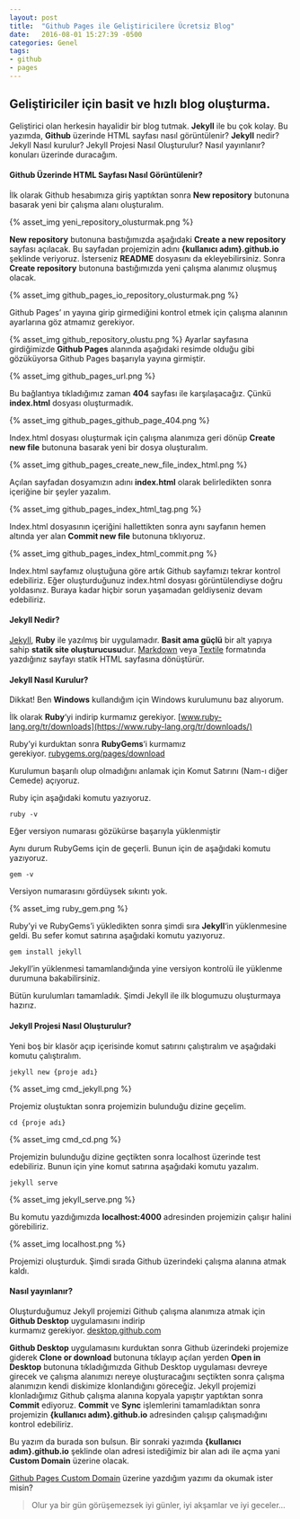 ```yaml
---
layout: post
title:  "Github Pages ile Geliştiricilere Ücretsiz Blog"
date:   2016-08-01 15:27:39 -0500
categories: Genel
tags:
- github
- pages
---
```

Geliştiriciler için basit ve hızlı blog oluşturma.
--------------------------------------------------

Geliştirici olan herkesin hayalidir bir blog tutmak. **Jekyll** ile bu çok kolay. Bu yazımda, **Github** üzerinde HTML sayfası nasıl görüntülenir? **Jekyll** nedir? Jekyll Nasıl kurulur? Jekyll Projesi Nasıl Oluşturulur? Nasıl yayınlanır? konuları üzerinde duracağım.
<!--more-->
#### Github Üzerinde HTML Sayfası Nasıl Görüntülenir?

İlk olarak Github hesabımıza giriş yaptıktan sonra **New repository** butonuna basarak yeni bir çalışma alanı oluşturalım.

{% asset_img yeni_repository_olusturmak.png %} 

**New repository** butonuna bastığımızda aşağıdaki **Create a new repository** sayfası açılacak. Bu sayfadan projemizin adını **{kullanıcı adım}.github.io** şeklinde veriyoruz. İsterseniz **README** dosyasını da ekleyebilirsiniz. Sonra **Create repository** butonuna bastığımızda yeni çalışma alanımız oluşmuş olacak.

{% asset_img github_pages_io_repository_olusturmak.png %} 

Github Pages’ ın yayına girip girmediğini kontrol etmek için çalışma alanının ayarlarına göz atmamız gerekiyor.

{% asset_img github_repository_olustu.png %} Ayarlar sayfasına girdiğimizde **Github Pages** alanında aşağıdaki resimde olduğu gibi gözüküyorsa Github Pages başarıyla yayına girmiştir.

{% asset_img github_pages_url.png %} 

Bu bağlantıya tıkladığımız zaman **404** sayfası ile karşılaşacağız. Çünkü **index.html** dosyası oluşturmadık.

{% asset_img github_pages_github_page_404.png %} 

Index.html dosyası oluşturmak için çalışma alanımıza geri dönüp **Create new file** butonuna basarak yeni bir dosya oluşturalım.

{% asset_img github_pages_create_new_file_index_html.png %} 

Açılan sayfadan dosyamızın adını **index.html** olarak belirledikten sonra içeriğine bir şeyler yazalım.

{% asset_img github_pages_index_html_tag.png %} 

Index.html dosyasının içeriğini hallettikten sonra aynı sayfanın hemen altında yer alan **Commit new file** butonuna tıklıyoruz.

{% asset_img github_pages_index_html_commit.png %} 

Index.html sayfamız oluştuğuna göre artık Github sayfamızı tekrar kontrol edebiliriz. Eğer oluşturduğunuz index.html dosyası görüntülendiyse doğru yoldasınız. Buraya kadar hiçbir sorun yaşamadan geldiyseniz devam edebiliriz.

#### Jekyll Nedir?

[Jekyll](https://jekyllrb.com), **Ruby** ile yazılmış bir uygulamadır. **Basit ama güçlü** bir alt yapıya sahip **statik site oluşturucusu**dur. [Markdown](https://daringfireball.net/projects/markdown/) veya [Textile](http://redcloth.org/textile) formatında yazdığınız sayfayı statik HTML sayfasına dönüştürür.

#### Jekyll Nasıl Kurulur?

Dikkat! Ben **Windows** kullandığım için Windows kurulumunu baz alıyorum.

İlk olarak **Ruby**‘yi indirip kurmamız gerekiyor. [www.ruby-lang.org/tr/downloads](https://www.ruby-lang.org/tr/downloads/)

Ruby’yi kurduktan sonra **RubyGems**‘i kurmamız gerekiyor. [rubygems.org/pages/download](https://rubygems.org/pages/download)

Kurulumun başarılı olup olmadığını anlamak için Komut Satırını (Nam-ı diğer Cemede) açıyoruz.

Ruby için aşağıdaki komutu yazıyoruz.
```
ruby -v
```
Eğer versiyon numarası gözükürse başarıyla yüklenmiştir

Aynı durum RubyGems için de geçerli. Bunun için de aşağıdaki komutu yazıyoruz.
```
gem -v
```
Versiyon numarasını gördüysek sıkıntı yok.

{% asset_img ruby_gem.png %} 

Ruby’yi ve RubyGems’i yükledikten sonra şimdi sıra **Jekyll**‘in yüklenmesine geldi. Bu sefer komut satırına aşağıdaki komutu yazıyoruz.
```
gem install jekyll
```
Jekyll’in yüklenmesi tamamlandığında yine versiyon kontrolü ile yüklenme durumuna bakabilirsiniz.

Bütün kurulumları tamamladık. Şimdi Jekyll ile ilk blogumuzu oluşturmaya hazırız.

#### Jekyll Projesi Nasıl Oluşturulur?

Yeni boş bir klasör açıp içerisinde komut satırını çalıştıralım ve aşağıdaki komutu çalıştıralım.
```
jekyll new {proje adı}
```
{% asset_img cmd_jekyll.png %} 

Projemiz oluştuktan sonra projemizin bulunduğu dizine geçelim.
```
cd {proje adı}
```
{% asset_img cmd_cd.png %} 

Projemizin bulunduğu dizine geçtikten sonra localhost üzerinde test edebiliriz. Bunun için yine komut satırına aşağıdaki komutu yazalım.
```
jekyll serve
```
{% asset_img jekyll_serve.png %} 

Bu komutu yazdığımızda **localhost:4000** adresinden projemizin çalışır halini görebiliriz.

{% asset_img localhost.png %} 

Projemizi oluşturduk. Şimdi sırada Github üzerindeki çalışma alanına atmak kaldı.

#### Nasıl yayınlanır?

Oluşturduğumuz Jekyll projemizi Github çalışma alanımıza atmak için **Github Desktop** uygulamasını indirip kurmamız gerekiyor. [desktop.github.com](https://desktop.github.com/)

**Github Desktop** uygulamasını kurduktan sonra Github üzerindeki projemize giderek **Clone or download** butonuna tıklayıp açılan yerden **Open in Desktop** butonuna tıkladığımızda Github Desktop uygulaması devreye girecek ve çalışma alanımızı nereye oluşturacağını seçtikten sonra çalışma alanımızın kendi diskimize klonlandığını göreceğiz. Jekyll projemizi klonladığımız Github çalışma alanına kopyala yapıştır yaptıktan sonra **Commit** ediyoruz. **Commit** ve **Sync** işlemlerini tamamladıktan sonra projemizin **{kullanıcı adım}.github.io** adresinden çalışıp çalışmadığını kontrol edebiliriz.

Bu yazım da burada son bulsun. Bir sonraki yazımda **{kullanıcı adım}.github.io** şeklinde olan adresi istediğimiz bir alan adı ile açma yani **Custom Domain** üzerine olacak.

[Github Pages Custom Domain](/github-pages-custom-domain/) üzerine yazdığım yazımı da okumak ister misin?

> Olur ya bir gün görüşemezsek iyi günler, iyi akşamlar ve iyi geceler…